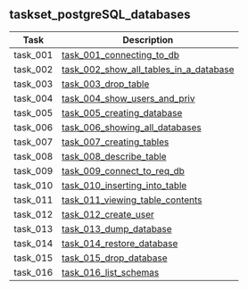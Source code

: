 ## taskset_postgreSQL_databases

| Task     | Description                                                                      |
|----------|----------------------------------------------------------------------------------|
| task_001 | [task_001_connecting_to_db](task_001_connecting_to_db)                           |
| task_002 | [task_002_show_all_tables_in_a_database](task_002_show_all_tables_in_a_database) |
| task_003 | [task_003_drop_table](task_003_drop_table)                                       |
| task_004 | [task_004_show_users_and_priv](task_004_show_users_and_priv)                     |
| task_005 | [task_005_creating_database](task_005_creating_database)                         |
| task_006 | [task_006_showing_all_databases](task_006_showing_all_databases)                 |
| task_007 | [task_007_creating_tables](task_007_creating_tables)                             |
| task_008 | [task_008_describe_table](task_008_describe_table)                               |
| task_009 | [task_009_connect_to_req_db](task_009_connect_to_req_db)                         |
| task_010 | [task_010_inserting_into_table](task_010_inserting_into_table)                   |
| task_011 | [task_011_viewing_table_contents](task_011_viewing_table_contents)               |
| task_012 | [task_012_create_user](task_012_create_user)                                     |
| task_013 | [task_013_dump_database](task_013_dump_database)                                 |
| task_014 | [task_014_restore_database](task_014_restore_database)                           |
| task_015 | [task_015_drop_database](task_015_drop_database)                                 |
| task_016 | [task_016_list_schemas](task_016_list_schemas)                                   |

